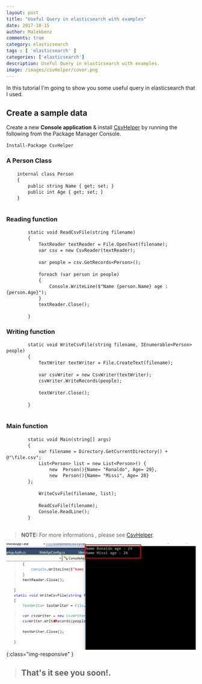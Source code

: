 ```yaml
---
layout: post
title: "Useful Query in elasticsearch with examples"
date: 2017-10-15
author: Malekbenz
comments: true
category: elasticsearch
tags : [ 'elasticsearch' ]
categories: ['elasticsearch']
description: Useful Query in elasticsearch with examples.
image: /images/csvHelper/cover.png
---
```



In this tutorial I'm going to show you some useful query in elasticsearch that I used.

<script async src="//pagead2.googlesyndication.com/pagead/js/adsbygoogle.js"></script>
<!-- malekbenz.autobanner -->
<ins class="adsbygoogle"
     style="display:block"
     data-ad-client="ca-pub-5586778286582193"
     data-ad-slot="1751653660"
     data-ad-format="auto"></ins>
<script>
(adsbygoogle = window.adsbygoogle || []).push({});
</script>
 
## Create a sample data        

Create a new **Console application**  & install [CsvHelper](https://joshclose.github.io/CsvHelper/) by running the following from the Package Manager Console.

```
Install-Package CsvHelper

```

### A Person Class     

```
    internal class Person
    {
        public string Name { get; set; }
        public int Age { get; set; }
    }


```



### Reading function     

```
        static void ReadCsvFile(string filename)
        {
            TextReader textReader = File.OpenText(filename);
            var csv = new CsvReader(textReader);

            var people = csv.GetRecords<Person>();

            foreach (var person in people)
            {
                Console.WriteLine($"Name {person.Name} age : {person.Age}");
            }
            textReader.Close();

        }

```

### Writing  function     

```
        static void WriteCsvFile(string filename, IEnumerable<Person> people)
        {
            TextWriter textWriter = File.CreateText(filename);

            var csvWriter = new CsvWriter(textWriter);
            csvWriter.WriteRecords(people);

            textWriter.Close();

        }


```

### Main  function     

```
        static void Main(string[] args)
        {
            var filename = Directory.GetCurrentDirectory() + @"\file.csv";
            List<Person> list = new List<Person>() {
                new  Person(){Name= "Ronaldo", Age= 29},
                new  Person(){Name= "Missi", Age= 28}
        };

            WriteCsvFile(filename, list);

            ReadCsvFile(filename);
            Console.ReadLine();
        }


```



>
> **NOTE:** For more informations , please see  [CsvHelper](https://joshclose.github.io/CsvHelper/). 
> 

![CMD](/images/csvHelper/cover.png){:class="img-responsive" }

>
> ## That's it see you soon!.
> 